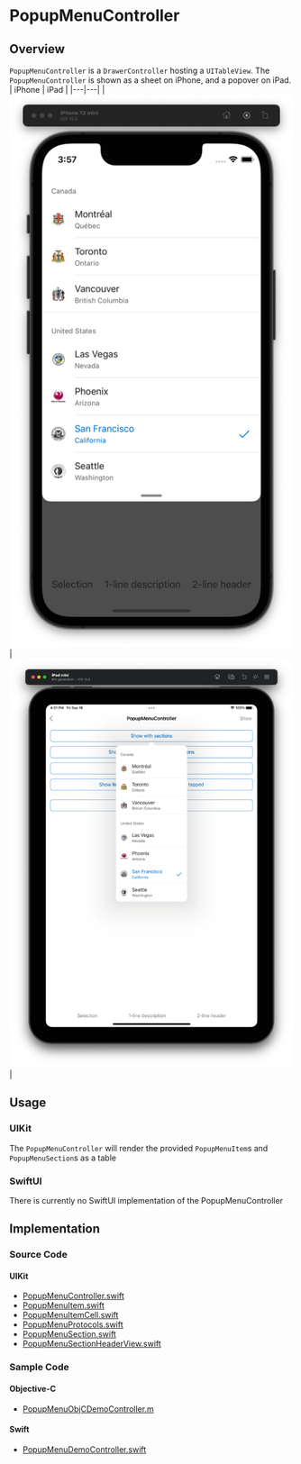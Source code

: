 # PopupMenuController
## Overview
`PopupMenuController` is a `DrawerController` hosting a `UITableView`.
The `PopupMenuController` is shown as a sheet on iPhone, and a popover on iPad.
| iPhone | iPad |
|---|---|
| ![PopupMenuController_iPhone.png](.attachments/PopupMenuController_iPhone.png) | ![PopupMenuController_iPad.png](.attachments/PopupMenuController_iPad.png) |

## Usage
### UIKit
The `PopupMenuController` will render the provided `PopupMenuItem`s and `PopupMenuSection`s as a table
### SwiftUI
There is currently no SwiftUI implementation of the PopupMenuController

## Implementation
### Source Code
#### UIKit
 - [PopupMenuController.swift](https://github.com/microsoft/fluentui-apple/blob/main/Sources/FluentUI_iOS/Components/Popup%20Menu/PopupMenuController.swift)
 - [PopupMenuItem.swift](https://github.com/microsoft/fluentui-apple/blob/main/Sources/FluentUI_iOS/Components/Popup%20Menu/PopupMenuItem.swift)
 - [PopupMenuItemCell.swift](https://github.com/microsoft/fluentui-apple/blob/main/Sources/FluentUI_iOS/Components/Popup%20Menu/PopupMenuItemCell.swift)
 - [PopupMenuProtocols.swift](https://github.com/microsoft/fluentui-apple/blob/main/Sources/FluentUI_iOS/Components/Popup%20Menu/PopupMenuProtocols.swift)
 - [PopupMenuSection.swift](https://github.com/microsoft/fluentui-apple/blob/main/Sources/FluentUI_iOS/Components/Popup%20Menu/PopupMenuSection.swift)
 - [PopupMenuSectionHeaderView.swift](https://github.com/microsoft/fluentui-apple/blob/main/Sources/FluentUI_iOS/Components/Popup%20Menu/PopupMenuSectionHeaderView.swift)
### Sample Code
#### Objective-C
 - [PopupMenuObjCDemoController.m](https://github.com/microsoft/fluentui-apple/blob/main/Demos/FluentUIDemo_iOS/FluentUI.Demo/FluentUI.Demo/Demos/PopupMenuObjCDemoController.m)
#### Swift
 - [PopupMenuDemoController.swift](https://github.com/microsoft/fluentui-apple/blob/main/Demos/FluentUIDemo_iOS/FluentUI.Demo/FluentUI.Demo/Demos/PopupMenuDemoController.swift)